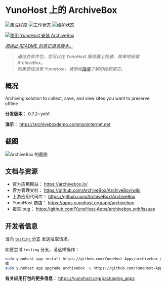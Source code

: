 <!--
注意：此 README 由 <https://github.com/YunoHost/apps/tree/master/tools/readme_generator> 自动生成
请勿手动编辑。
-->

# YunoHost 上的 ArchiveBox

[![集成程度](https://dash.yunohost.org/integration/archivebox.svg)](https://dash.yunohost.org/appci/app/archivebox) ![工作状态](https://ci-apps.yunohost.org/ci/badges/archivebox.status.svg) ![维护状态](https://ci-apps.yunohost.org/ci/badges/archivebox.maintain.svg)

[![使用 YunoHost 安装 ArchiveBox](https://install-app.yunohost.org/install-with-yunohost.svg)](https://install-app.yunohost.org/?app=archivebox)

*[阅读此 README 的其它语言版本。](./ALL_README.md)*

> *通过此软件包，您可以在 YunoHost 服务器上快速、简单地安装 ArchiveBox。*  
> *如果您还没有 YunoHost，请参阅[指南](https://yunohost.org/install)了解如何安装它。*

## 概况

Archiving solution to collect, save, and view sites you want to preserve offline


**分发版本：** 0.7.2~ynh1

**演示：** <https://archiveboxdemo.commoninternet.net>

## 截图

![ArchiveBox 的截图](./doc/screenshots/screenshot_archivebox1.png)

## 文档与资源

- 官方应用网站： <https://archivebox.io/>
- 官方管理文档： <https://github.com/ArchiveBox/ArchiveBox/wiki>
- 上游应用代码库： <https://github.com/ArchiveBox/ArchiveBox>
- YunoHost 商店： <https://apps.yunohost.org/app/archivebox>
- 报告 bug： <https://github.com/YunoHost-Apps/archivebox_ynh/issues>

## 开发者信息

请向 [`testing` 分支](https://github.com/YunoHost-Apps/archivebox_ynh/tree/testing) 发送拉取请求。

如要尝试 `testing` 分支，请这样操作：

```bash
sudo yunohost app install https://github.com/YunoHost-Apps/archivebox_ynh/tree/testing --debug
或
sudo yunohost app upgrade archivebox -u https://github.com/YunoHost-Apps/archivebox_ynh/tree/testing --debug
```

**有关应用打包的更多信息：** <https://yunohost.org/packaging_apps>
